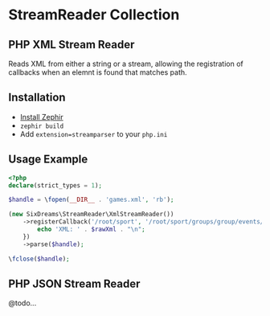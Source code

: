 StreamReader Collection
===============

## PHP XML Stream Reader
Reads XML from either a string or a stream, allowing the registration of callbacks when an elemnt is found that matches path.

## Installation
* [Install Zephir](https://docs.zephir-lang.com/ru/0.10/installation)
* `zephir build`
* Add `extension=streamparser` to your `php.ini`

Usage Example
-------------
```php
<?php
declare(strict_types = 1);

$handle = \fopen(__DIR__ . 'games.xml', 'rb');

(new SixDreams\StreamReader\XmlStreamReader())
    ->registerCallback('/root/sport', '/root/sport/groups/group/events/event', function (string $rawXml) {
        echo 'XML: ' . $rawXml . "\n";
    })
    ->parse($handle);

\fclose($handle);
```

## PHP JSON Stream Reader

@todo...

